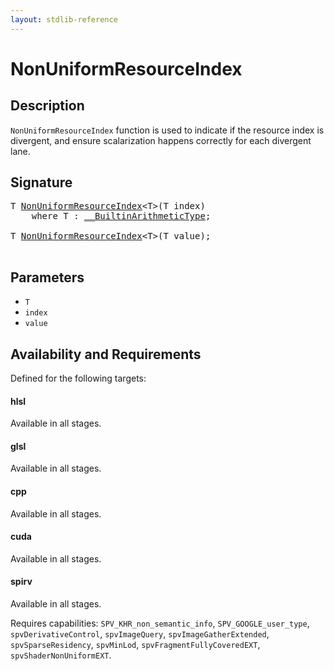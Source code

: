 ```yaml
---
layout: stdlib-reference
---
```


# NonUniformResourceIndex

## Description

`NonUniformResourceIndex` function is used to indicate if the resource index is
divergent, and ensure scalarization happens correctly for each divergent lane.

## Signature 

<pre>
T <a href="/stdlib-reference/global-decls/NonUniformResourceIndex">NonUniformResourceIndex</a>&lt;T&gt;(T <span class='code_param'>index</span>)
    <span class='code_keyword'>where</span> T : <a href="/stdlib-reference/interfaces/BuiltinArithmeticType/index" class="code_type">__BuiltinArithmeticType</a>;

T <a href="/stdlib-reference/global-decls/NonUniformResourceIndex">NonUniformResourceIndex</a>&lt;T&gt;(T <span class='code_param'>value</span>);

</pre>

## Parameters

* `T`
* `index`
* `value`

## Availability and Requirements

Defined for the following targets:

#### hlsl
Available in all stages.

#### glsl
Available in all stages.

#### cpp
Available in all stages.

#### cuda
Available in all stages.

#### spirv
Available in all stages.

Requires capabilities: `SPV_KHR_non_semantic_info`, `SPV_GOOGLE_user_type`, `spvDerivativeControl`, `spvImageQuery`, `spvImageGatherExtended`, `spvSparseResidency`, `spvMinLod`, `spvFragmentFullyCoveredEXT`, `spvShaderNonUniformEXT`.


